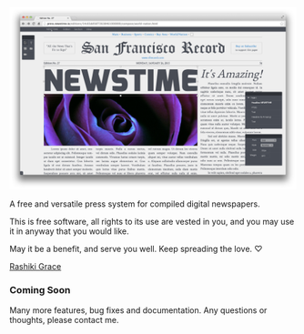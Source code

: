 ![NEWSTIME](https://raw.githubusercontent.com/blakefrost/newstime/master/screenshots/2014/02/01/composer.png)

A free and versatile press system for compiled digital newspapers.

This is free software, all rights to its use are vested in you, and you may use
it in anyway that you would like.

May it be a benefit, and serve you well. Keep spreading the love. ♡

[Rashiki Grace](mailto:rashiki@yahoo.com)


### Coming Soon

Many more features, bug fixes and documentation. Any questions or thoughts,
please contact me.
